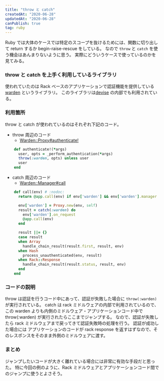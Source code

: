 ```yaml
---
title: "throw と catch"
createdAt: "2020-06-28"
updatedAt: "2020-06-28"
canPublish: true
tag: ruby
---
```


Ruby では大体のケースでは特定のスコープを抜けるためには、関数に切り出して return するか begin-raise-rescue をしている。
なので `throw` と `catch` を使う機会はあんまりないように思う。
実際にどういうケースで使っているのかを見てみる。

### throw と catch を上手く利用しているライブラリ

使われていたのは Rack ベースのアプリケーションで認証機能を提供している [warden](https://github.com/wardencommunity/warden) というライブラリ。
このライブラリは[devise](https://github.com/heartcombo/devise) の内部でも利用されている。

### 利用箇所

throw と catch が使われているのはそれぞれ下記のコード。

- throw 周辺のコード
  - [Warden::Proxy#authenticate!](https://github.com/wardencommunity/warden/blob/v1.2.8/lib/warden/proxy.rb#L134)

```rb
    def authenticate!(*args)
      user, opts = _perform_authentication(*args)
      throw(:warden, opts) unless user
      user
    end
```

- catch 周辺のコード
  - [Warden::Manager#call](https://github.com/wardencommunity/warden/blob/master/lib/warden/manager.rb#L34)

```rb
    def call(env) # :nodoc:
      return @app.call(env) if env['warden'] && env['warden'].manager != self

      env['warden'] = Proxy.new(env, self)
      result = catch(:warden) do
        env['warden'].on_request
        @app.call(env)
      end

      result ||= {}
      case result
      when Array
        handle_chain_result(result.first, result, env)
      when Hash
        process_unauthenticated(env, result)
      when Rack::Response
        handle_chain_result(result.status, result, env)
      end
    end
```

### コードの説明

throw は認証を行うコード中にあって、認証が失敗した場合に `throw(:warden)` が実行されている。
catch は rack ミドルウェアの内部で利用されているので、この warden よりも内側のミドルウェア・アプリケーションコード中で throw(:warden) が実行されたらここまでジャンプする。
なので、認証が失敗したら rack ミドルウェアまで戻ってきて認証失敗時の処理を行う。
認証が成功した場合には アプリケーションのコードが rack response を返すはずなので、そのレスポンスをそのまま外側のミドルウェアに渡す。

### まとめ

ジャンプしたいコードが大きく離れている場合には非常に有効な手段だと思った。
特に今回の例のように、Rack ミドルウェアとアプリケーションコード間でのジャンプに使うとよさそう。
